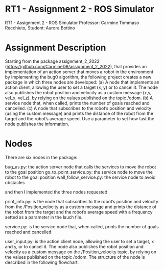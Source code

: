# RT1 - Assignment 2 - ROS Simulator 
RT1 - Assignment 2 - ROS Simulator 
Professor: Carmine Tommaso Recchiuto, Student: Aurora Bottino

# Assignment Description

Starting from the package assignment_2_2022 (https://github.com/CarmineD8/assignment_2_2022), that provides an implementation of an action server that moves a robot in the environment by implementing the bug0 algorithm, the following project creates a new package in which three nodes are developed:
(a) A node that implements an action client, allowing the user to set a target (x, y) or to cancel it. The node also publishes the robot position and velocity as a custom message (x,y, vel_x, vel_z), by relying on the values published on the topic /odom.
(b) A service node that, when called, prints the number of goals reached and cancelled.
(c) A node that subscribes to the robot’s position and velocity (using the custom message) and prints the distance of the robot from the target and the robot’s average speed. Use a parameter to set how fast the node publishes the information. 

# Nodes
There are six nodes in the package:

bug_as.py: the action server node that calls the services to move the robot to the goal position
go_to_point_service.py: the service node to move the robot to the goal position
wall_follow_service.py: the service node to avoid obstacles

and then I implemented the three nodes requested:

print_info.py: is the node that subscribes to the robot’s position and velocity from the /Position_velocity as a custom message and prints the distance of the robot from the target and the robot’s average speed with a frequency setted as a parameter in the lauch file.

service.py: is the service node that, when called, prints the number of goals reached and cancelled

user_input.py: is the action client node, allowing the user to set a target, x and y, or to cancel it. The node also publishes the robot position and velocity as a custom message on the /Position_velocity topic, by relying on the values published on the topic /odom. The structure of the node is described in the following flowchart:



